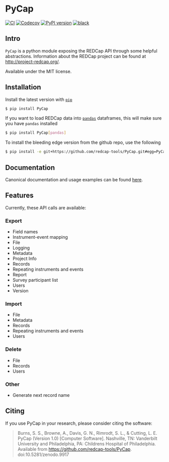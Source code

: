 # PyCap

[![CI](https://github.com/redcap-tools/PyCap/actions/workflows/ci.yml/badge.svg)](https://github.com/redcap-tools/PyCap/actions/workflows/ci.yml)
[![Codecov](https://codecov.io/gh/redcap-tools/PyCap/branch/master/graph/badge.svg?token=IRgcPzANxU)](https://codecov.io/gh/redcap-tools/PyCap)
[![PyPI version](https://badge.fury.io/py/pycap.svg)](https://badge.fury.io/py/pycap)
[![black](https://img.shields.io/badge/code%20style-black-black)](https://pypi.org/project/black/)

## Intro

`PyCap` is a python module exposing the REDCap API through some helpful abstractions. Information about the REDCap project can be found at http://project-redcap.org/.

Available under the MIT license.

## Installation

Install the latest version with [`pip`](https://pypi.python.org/pypi/pip)

```sh
$ pip install PyCap
```

If you want to load REDCap data into [`pandas`](https://pandas.pydata.org/) dataframes, this will make sure you have `pandas` installed

```sh
$ pip install PyCap[pandas]
```

To install the bleeding edge version from the github repo, use the following

```sh
$ pip install -e git+https://github.com/redcap-tools/PyCap.git#egg=PyCap
```

## Documentation

Canonical documentation and usage examples can be found [here](http://redcap-tools.github.io/PyCap/).

## Features

Currently, these API calls are available:

### Export

* Field names
* Instrument-event mapping
* File
* Logging
* Metadata
* Project Info
* Records
* Repeating instruments and events
* Report
* Survey participant list
* Users
* Version

### Import

* File
* Metadata
* Records
* Repeating instruments and events
* Users

### Delete

* File
* Records
* Users

### Other

* Generate next record name

## Citing

If you use PyCap in your research, please consider citing the software:

>    Burns, S. S., Browne, A., Davis, G. N., Rimrodt, S. L., & Cutting, L. E. PyCap (Version 1.0) [Computer Software].
>    Nashville, TN: Vanderbilt University and Philadelphia, PA: Childrens Hospital of Philadelphia.
>    Available from https://github.com/redcap-tools/PyCap. doi:10.5281/zenodo.9917
